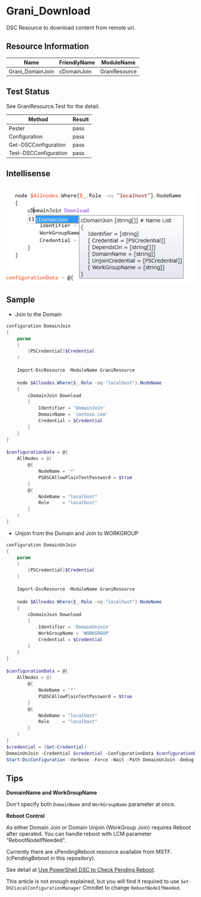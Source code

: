 Grani_Download
============

DSC Resource to download content from remote uri.

Resource Information
----

Name | FriendlyName | ModuleName 
-----|-----|-----
Grani_DomainJoin | cDomainJoin | GraniResource

Test Status
----

See GraniResource.Test for the detail.

Method | Result
----|----
Pester| pass
Configuration| pass
Get-DSCConfiguration| pass
Test-DSCConfiguration| pass

Intellisense
----

![](cDomainJoin.png)

Sample
----

- Join to the Domain

```powershell
configuration DomainJoin
{
    param
    (
        [PSCredential]$Credential
    )

    Import-DscResource -ModuleName GraniResource

    node $Allnodes.Where{$_.Role -eq "localhost"}.NodeName
    {
        cDomainJoin Download
        {
            Identifier = 'DomainJoin'
            DomainName = 'contoso.com'
            Credential = $Credential
        }
    }
}

$configurationData = @{
    AllNodes = @(
        @{
            NodeName = '*'
            PSDSCAllowPlainTextPassword = $true
        }
        @{
            NodeName = "localhost"
            Role     = "localhost"
        }
    )
}
```

- Unjoin from the Domain and Join to WORKGROUP


```powershell
configuration DomainUnJoin
{
    param
    (
        [PSCredential]$Credential
    )

    Import-DscResource -ModuleName GraniResource

    node $Allnodes.Where{$_.Role -eq "localhost"}.NodeName
    {
        cDomainJoin Download
        {
            Identifier = 'DomainUnjoin'
            WorkGroupName = 'WORKGROUP'
            Credential = $Credential
        }
    }
}

$configurationData = @{
    AllNodes = @(
        @{
            NodeName = '*'
            PSDSCAllowPlainTextPassword = $true
        }
        @{
            NodeName = "localhost"
            Role     = "localhost"
        }
    )
}
$credential = (Get-Credential)
DomainUnJoin -Credential $credential -ConfigurationData $configurationData
Start-DscConfiguration -Verbose -Force -Wait -Path DomainUnJoin -Debug
```

Tips
----

**DomainName and WorkGroupName**

Don't specify both ```DomainName``` and ```WorkGroupName``` parameter at once.

**Reboot Control**

As either Domain Join or Domain Unjoin (WorkGroup Join) requires Reboot after operated. You can handle reboot with LCM parameter "RebootNodeIfNeeded".

Currently there are xPendingReboot resource available from MSTF. (cPendingBeboot in this repository).

See detail at [Use PowerShell DSC to Check Pending Reboot](http://blogs.technet.com/b/heyscriptingguy/archive/2014/10/15/use-powershell-dsc-to-check-pending-reboot.aspx).

This article is not enough explained, but you will find it required to use ```Set-DSCLocalConfigurationManager``` Cmndlet to change ```RebootNodeIfNeeded```.